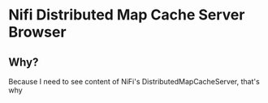 # Nifi Distributed Map Cache Server Browser

## Why?

Because I need to see content of NiFi's DistributedMapCacheServer, that's why
